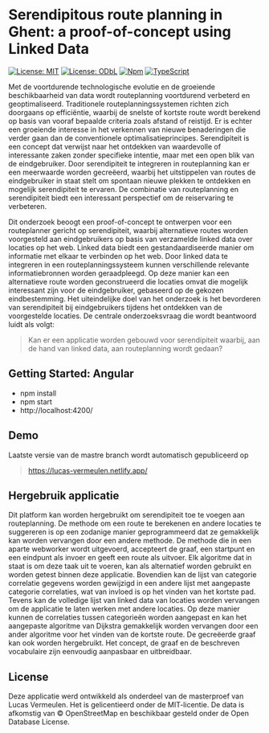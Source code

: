 # Serendipitous route planning in Ghent: a proof-of-concept using Linked Data
[![License: MIT](https://img.shields.io/badge/License-MIT-yellow.svg)](https://opensource.org/licenses/MIT) [![License: ODbL](https://img.shields.io/badge/License-ODbL-brightgreen.svg)](https://opendatacommons.org/licenses/odbl/) [![Npm](https://badgen.net/badge/icon/npm?icon=npm&label)](https://https://npmjs.com/) [![TypeScript](https://badgen.net/badge/icon/typescript?icon=typescript&label)](https://typescriptlang.org)


Met de voortdurende technologische evolutie en de groeiende beschikbaarheid van data wordt routeplanning voortdurend verbeterd en geoptimaliseerd. Traditionele routeplanningssystemen richten zich doorgaans op efficiëntie, waarbij de snelste of kortste route wordt berekend op basis van vooraf bepaalde criteria zoals afstand of reistijd. Er is echter een groeiende interesse in het verkennen van nieuwe benaderingen die verder gaan dan de conventionele optimalisatieprincipes. Serendipiteit is een concept dat verwijst naar het ontdekken van waardevolle of interessante zaken zonder specifieke intentie, maar met een open blik van de eindgebruiker. Door serendipiteit te integreren in routeplanning kan er een meerwaarde worden gecreëerd, waarbij het uitstippelen van routes de eindgebruiker in staat stelt om spontaan nieuwe plekken te ontdekken en mogelijk serendipiteit te ervaren. De combinatie van routeplanning en serendipiteit biedt een interessant perspectief om de reiservaring te verbeteren.

Dit onderzoek beoogt een proof-of-concept te ontwerpen voor een routeplanner gericht op serendipiteit, waarbij alternatieve routes worden voorgesteld aan eindgebruikers op basis van verzamelde linked data over locaties op het web. Linked data biedt een gestandaardiseerde manier om informatie met elkaar te verbinden op het web. Door linked data te integreren in een routeplanningssysteem kunnen verschillende relevante informatiebronnen worden geraadpleegd. Op deze manier kan een alternatieve route worden geconstrueerd die locaties omvat die mogelijk interessant zijn voor de eindgebruiker, gebaseerd op de gekozen eindbestemming. Het uiteindelijke doel van het onderzoek is het bevorderen van serendipiteit bij eindgebruikers tijdens het ontdekken van de voorgestelde locaties. De centrale onderzoeksvraag die wordt beantwoord luidt als volgt: 

> Kan er een applicatie worden gebouwd voor serendipiteit waarbij, aan de hand van linked data, aan routeplanning wordt gedaan?

## Getting Started: Angular
- npm install
- npm start
- http://localhost:4200/

## Demo
Laatste versie van de mastre branch wordt automatisch gepubliceerd op 
> https://lucas-vermeulen.netlify.app/

## Hergebruik applicatie
Dit platform kan worden hergebruikt om serendipiteit toe te voegen aan routeplanning. De methode om een route te berekenen en andere locaties te suggereren is op een zodanige manier geprogrammeerd dat ze gemakkelijk kan worden vervangen door een andere methode. De methode die in een aparte webworker wordt uitgevoerd, accepteert de graaf, een startpunt en een eindpunt als invoer en geeft een route als uitvoer. Elk algoritme dat in staat is om deze taak uit te voeren, kan als alternatief worden gebruikt en worden getest binnen deze applicatie. Bovendien kan de lijst van categorie correlatie gegevens worden gewijzigd in een andere lijst met aangepaste categorie correlaties, wat van invloed is op het vinden van het kortste pad. Tevens kan de volledige lijst van linked data van locaties worden vervangen om de applicatie te laten werken met andere locaties. Op deze manier kunnen de correlaties tussen categorieën worden aangepast en kan het aangepaste algoritme van Dijkstra gemakkelijk worden vervangen door een ander algoritme voor het vinden van de kortste route. De gecreëerde graaf kan ook worden hergebruikt. Het concept, de graaf en de beschreven vocabulaire zijn eenvoudig aanpasbaar en uitbreidbaar. 

## License 
Deze applicatie werd ontwikkeld als onderdeel van de masterproef van Lucas Vermeulen. Het is gelicentieerd onder de MIT-licentie. De data is afkomstig van © OpenStreetMap en beschikbaar gesteld onder de Open Database License.